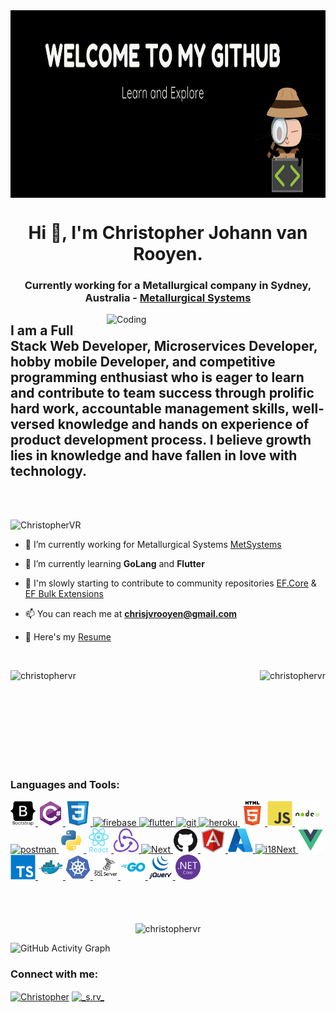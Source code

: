 
<img align="center" alt="Coding" height="300" width="1600" src="https://github.com/ChristopherVR/ChristopherVR/blob/main/welcome-black.png">

<h1 align="center">Hi 👋, I'm Christopher Johann van Rooyen.</h1>
 <h3 align="center">Currently working for a Metallurgical company in Sydney, Australia - <a href="https://metsystems.com.au/">Metallurgical Systems</a></h3>

<img align="right" alt="Coding" width="350" src="https://cdn.dribbble.com/users/2131993/screenshots/4948736/thoughtworks-gif_dribbble.gif">

<h2>I am a Full Stack Web Developer, Microservices Developer, hobby mobile Developer, and competitive programming enthusiast who is eager to learn and contribute to team success through prolific hard work, accountable management skills, well-versed knowledge and hands on experience of product development process. I believe growth lies in knowledge and have fallen in love with technology.</h2>
<br>
<br>
<p align="left"> <img src="https://komarev.com/ghpvc/?username=christophervr&label=Profile%20views&color=0e75b6&style=flat" alt="ChristopherVR" /> </p>


- 🔭 I’m currently working for Metallurgical Systems [MetSystems](https://www.linkedin.com/company/metallurgical-systems/mycompany/)

- 🌱 I’m currently learning **GoLang** and **Flutter**

- 📝 I'm slowly starting to contribute to community repositories [EF.Core](https://github.com/dotnet/efcore/issues/29297) & [EF Bulk Extensions](https://github.com/borisdj/EFCore.BulkExtensions)

- 📫 You can reach me at **chrisjvrooyen@gmail.com**

- 🤵 Here's my [Resume](https://www.linkedin.com/in/christopher-van-rooyen-521b0815a/)

<br>
<p><img align="left" src="https://github-readme-stats.vercel.app/api/top-langs?username=christophervr&show_icons=true&locale=en&layout=compact" alt="christophervr" /></p>

<p>&nbsp;<img align="right" src="https://github-readme-stats.vercel.app/api?username=christophervr&show_icons=true&locale=en" alt="christophervr" /></p>
<br> <br><br> <br><br> <br>
<br>
<h3 align="left">Languages and Tools:</h3>
</a> <a href="https://getbootstrap.com" target="_blank"> <img src="https://raw.githubusercontent.com/devicons/devicon/master/icons/bootstrap/bootstrap-plain-wordmark.svg" alt="bootstrap" width="40" height="40"/> </a> <a href="https://learn.microsoft.com/en-us/dotnet/csharp/tour-of-csharp/" target="_blank"> <img src="https://github.com/devicons/devicon/blob/master/icons/csharp/csharp-original.svg" alt="c" width="40" height="40"/> </a>  <a href="https://www.w3schools.com/css/" target="_blank"> <img src="https://github.com/devicons/devicon/blob/master/icons/css3/css3-original.svg" alt="css3" width="40" height="40"/> </a> <a href="https://firebase.google.com/" target="_blank"> <img src="https://www.vectorlogo.zone/logos/firebase/firebase-icon.svg" alt="firebase" width="40" height="40"/> </a> <a href="https://flutter.dev" target="_blank"> <img src="https://www.vectorlogo.zone/logos/flutterio/flutterio-icon.svg" alt="flutter" width="40" height="40"/> </a> <a href="https://git-scm.com/" target="_blank"> <img src="https://www.vectorlogo.zone/logos/git-scm/git-scm-icon.svg" alt="git" width="40" height="40"/> </a> <a href="https://heroku.com" target="_blank"> <img src="https://www.vectorlogo.zone/logos/heroku/heroku-icon.svg" alt="heroku" width="40" height="40"/> </a> <a href="https://www.w3.org/html/" target="_blank"> <img src="https://raw.githubusercontent.com/devicons/devicon/master/icons/html5/html5-original-wordmark.svg" alt="html5" width="40" height="40"/> <a href="https://developer.mozilla.org/en-US/docs/Web/JavaScript" target="_blank"> <img src="https://raw.githubusercontent.com/devicons/devicon/master/icons/javascript/javascript-original.svg" alt="javascript" width="40" height="40"/> </a> <a href="https://nodejs.org" target="_blank"> <img src="https://raw.githubusercontent.com/devicons/devicon/master/icons/nodejs/nodejs-original-wordmark.svg" alt="nodejs" width="40" height="40"/> </a> <a href="https://postman.com" target="_blank"> <img src="https://www.vectorlogo.zone/logos/getpostman/getpostman-icon.svg" alt="postman" width="40" height="40"/> </a> <a href="https://www.python.org" target="_blank"> <img src="https://raw.githubusercontent.com/devicons/devicon/master/icons/python/python-original.svg" alt="python" width="40" height="40"/> </a> <a href="https://reactjs.org/" target="_blank" rel="noreferrer"> <img src="https://raw.githubusercontent.com/devicons/devicon/master/icons/react/react-original-wordmark.svg" alt="react" width="40" height="40"/> </a> <a href="https://redux.js.org" target="_blank" rel="noreferrer"> <img src="https://raw.githubusercontent.com/devicons/devicon/master/icons/redux/redux-original.svg" alt="redux" width="40" height="40"/> </a> <a href="https://nextjs.org/" target="_blank" rel="noreferrer"> <img src="https://user-images.githubusercontent.com/65103790/157203226-4003ee59-0888-4b75-90a5-3f4d44a2fe84.png" alt="Next" width="40" height="40"/> </a>
<!-- Github -->
<a href="https://github.com/" target="_blank" rel="noreferrer"> <img src="https://github.com/devicons/devicon/blob/master/icons/github/github-original.svg" alt="GitHub" width="40" height="40"/> </a>
<!-- Angular -->
<a href="https://angular.io/" target="_blank" rel="noreferrer"> <img src="https://github.com/devicons/devicon/blob/master/icons/angularjs/angularjs-original.svg" alt="Angular" width="40" height="40"/> </a>
<!-- Azure DevOps -->
<a href="https://azure.microsoft.com/en-gb/products/devops/" target="_blank" rel="noreferrer"> <img src="https://github.com/devicons/devicon/blob/master/icons/azure/azure-original.svg" alt="AzureDevops" width="40" height="40"/> </a>
<!-- i18Next  -->
<a href="https://www.i18next.com/" target="_blank" rel="noreferrer"> <img src="https://www.gitbook.com/cdn-cgi/image/width=40,height=40,fit=contain,dpr=1,format=auto/https%3A%2F%2F1143667985-files.gitbook.io%2F~%2Ffiles%2Fv0%2Fb%2Fgitbook-legacy-files%2Fo%2Fspaces%252F-L9iS6Wm2hynS5H9Gj7j%252Favatar.png%3Fgeneration%3D1523462254548780%26alt%3Dmedia" alt="i18Next" width="40" height="40"/> </a>
<!-- VueJS -->
<a href="https://vuejs.org/" target="_blank" rel="noreferrer"> <img src="https://github.com/devicons/devicon/blob/master/icons/vuejs/vuejs-original.svg" alt="VueJS" width="40" height="40"/> </a>
<!-- TypeScript -->
<a href="https://www.typescriptlang.org/" target="_blank" rel="noreferrer"> <img src="https://github.com/devicons/devicon/blob/master/icons/typescript/typescript-original.svg" alt="TypeScript" width="40" height="40"/> </a>
<!-- Docker -->
<a href="https://www.docker.com/" target="_blank" rel="noreferrer"> <img src="https://github.com/devicons/devicon/blob/master/icons/docker/docker-original.svg" alt="Docker" width="40" height="40"/> </a>
<!-- Kubernetes -->
<a href="https://kubernetes.io/" target="_blank" rel="noreferrer"> <img src="https://github.com/devicons/devicon/blob/master/icons/kubernetes/kubernetes-plain.svg" alt="Kubernetes" width="40" height="40"/> </a>
<!-- Microsoft SQL Server -->
<a href="https://www.microsoft.com/en-au/sql-server/sql-server-downloads" target="_blank" rel="noreferrer"> <img src="https://github.com/devicons/devicon/blob/master/icons/microsoftsqlserver/microsoftsqlserver-plain-wordmark.svg" alt="SQL Server" width="40" height="40"/> </a>
<!-- GoLang -->
<a href="https://go.dev/" target="_blank" rel="noreferrer"> <img src="https://github.com/devicons/devicon/blob/master/icons/go/go-original-wordmark.svg" alt="GO Lang" width="40" height="40"/> </a>
<!-- jQuery -->
<a href="https://jquery.com/" target="_blank" rel="noreferrer"> <img src="https://github.com/devicons/devicon/blob/master/icons/jquery/jquery-original-wordmark.svg" alt="jQuery" width="40" height="40"/> </a>
<!-- Dot net Core -->
<a href="https://dotnet.microsoft.com/en-us/download" target="_blank" rel="noreferrer"> <img src="https://github.com/devicons/devicon/blob/master/icons/dotnetcore/dotnetcore-original.svg" alt="DotNetCore" width="40" height="40"/> </a>
<br><br><br>
<br>

<p align="center"><img align="center" src="https://github-readme-streak-stats.herokuapp.com/?user=christophervr&" alt="christophervr" /></p> 

![GitHub Activity Graph](https://activity-graph.herokuapp.com/graph?username=christophervr&theme=react-dark&area=true&hide_border=true)

<h3 align="left">Connect with me:</h3>
<p align="left">
<a href="https://www.linkedin.com/in/christopher-van-rooyen-521b0815a/" target="blank"><img align="center" src="https://cdn.jsdelivr.net/npm/simple-icons@3.0.1/icons/linkedin.svg" alt="Christopher" height="30" width="40" /></a>
<a href="https://instagram.com/christophervryn" target="blank"><img align="center" src="https://cdn.jsdelivr.net/npm/simple-icons@3.0.1/icons/instagram.svg" alt="_s.rv_" height="30" width="40" /></a>
</p>


<!--
**ChristopherVR/ChristopherVR** is a ✨ _special_ ✨ repository because its `README.md` (this file) appears on your GitHub profile.

Here are some ideas to get you started:

- 🔭 I’m currently working on ...
- 🌱 I’m currently learning ...
- 👯 I’m looking to collaborate on ...
- 🤔 I’m looking for help with ...
- 💬 Ask me about ...
- 📫 How to reach me: ...
- 😄 Pronouns: ...
- ⚡ Fun fact: ...
-->
